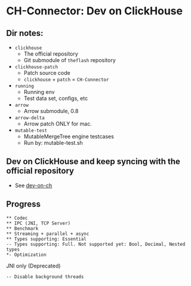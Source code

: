 # CH-Connector: Dev on ClickHouse

## Dir notes:
* `clickhouse`
    * The official repository
    * Git submodule of `theflash` repository
* `clickhouse-patch`
    * Patch source code
    * `clickhouse` + `patch` = `CH-Connector`
* `running`
    * Running env
    * Test data set, configs, etc
* `arrow`
    * Arrow submodule, 0.8
* `arrow-delta`
    * Arrow patch ONLY for mac.
* `mutable-test`
    * MutableMergeTree engine testcases
    * Run by: mutable-test.sh

## Dev on ClickHouse and keep syncing with the official repository
* See [dev-on-ch](./dev-on-ch.md)

## Progress
```
** Codec
** IPC (JNI, TCP Server)
** Benchmark
** Streaming + parallel + async
** Types supporting: Essential
-- Types supporting: Full. Not supported yet: Bool, Decimal, Nested types
*- Optimization
```
JNI only (Deprecated)
```
-- Disable background threads
```
